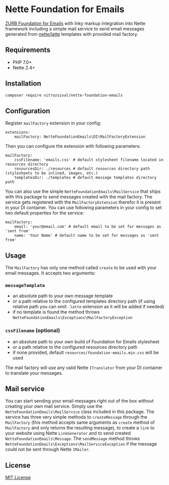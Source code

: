 # Nette Foundation for Emails

[ZURB Foundation for Emails](https://github.com/zurb/foundation-emails) with Inky markup integration into 
Nette framework including a simple mail service to send email messages generated from 
[nette/latte](https://github.com/nette/latte) templates with provided mail factory.

## Requirements

- PHP 7.0+
- Nette 2.4+

## Installation

```bash
composer require vitrozsival/nette-foundation-emails
```

## Configuration

Register `mailFactory` extension in your config:

```neon
extensions:
	mailFactory: NetteFoundationEmails\DI\MailFactoryExtension
```

Then you can configure the extension with following parameters:

```neon
mailFactory:
	cssFilename: 'emails.css' # default stylesheet filename located in resources directory
	resourcesDir: ./resources # default resources directory path (stylesheets to be inlined, images, etc.)
	templatesDir: ./templates # default message templates directory path
```

You can also use the simple `NetteFoundationEmails\MailService` that ships with this package to send messages created
with the mail factory. The service gets registered with the `MailFactoryExtension` therefor it is present in your DI
container. You can use following parameters in your config to set two default properties for the service:

```neon
mailFactory:
	email: 'your@email.com' # default email to be set for messages as 'sent from'
	name: 'Your Name' # default name to be set for messages as 'sent from'
```

## Usage

The `MailFactory` has only one method called `create` to be used with your email messages. It accepts two arguments:

### `messageTemplate`

- an absolute path to your own message template
- or a path relative to the configured templates directory path (if using relative path you can omit `.latte` extension
as it will be added if needed)
- if no template is found the method throws `NetteFoundationEmails\Exceptions\MailFactoryException`

### `cssFilename` (optional)

- an absolute path to your own build of Foundation for Emails stylesheet
- or a path relative to the configured resources directory path
- if none provided, default `resources/foundation-emails.min.css` will be used

The mail factory will use any valid Nette `ITranslator` from your DI container to translate your messages.

## Mail service

You can start sending your email messages right out of the box without creating your own mail service. Simply use the
`NetteFoundationEmails\MailService` class included in this package. The service has three very simple methods to 
`createMessage` through the `MailFactory` (this method accepts same arguments as `create` method of `MailFactory` and only
returns the resulting message), to create a `link` to your website using Nette `LinkGenerator` and to send created
`NetteFoundationEmails\Message`. The `sendMessage` method throws `NetteFoundationEmails\Exceptions\MailServiceException` if the message could
not be sent through Nette `IMailer`.

## License

[MIT License](LICENSE)